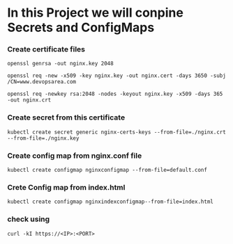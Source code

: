 # In this Project we will conpine Secrets and ConfigMaps 


### Create certificate files 
`openssl genrsa -out nginx.key 2048`

`openssl req -new -x509 -key nginx.key -out nginx.cert -days 3650 -subj /CN=www.devopsarea.com`

`openssl req -newkey rsa:2048 -nodes -keyout nginx.key -x509 -days 365 -out nginx.crt`

### Create secret from this certificate 
`kubectl create secret generic nginx-certs-keys --from-file=./nginx.crt --from-file=./nginx.key`

### Create config map from nginx.conf file
`kubectl create configmap nginxconfigmap --from-file=default.conf`

### Crete Config map from index.html
`kubectl create configmap nginxindexconfigmap--from-file=index.html`

### check using
`curl -kI https://<IP>:<PORT>`
